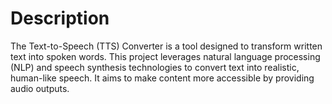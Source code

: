 # Description
The Text-to-Speech (TTS) Converter is a tool designed to transform written text into spoken words. This project leverages natural language processing (NLP) and speech synthesis technologies to convert text into realistic, human-like speech. It aims to make content more accessible by providing audio outputs.
